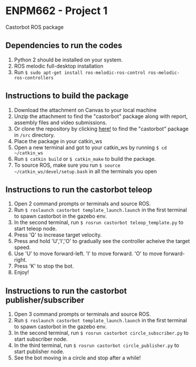 # ENPM662 - Project 1 
Castorbot ROS package

## Dependencies to run the codes

1. Python 2 should be installed on your system.
2. ROS melodic full-desktop installation 
3. Run `$ sudo apt-get install ros-melodic-ros-control ros-melodic-ros-controllers`

## Instructions to build the package 
1. Download the attachment on Canvas to your local machine
2. Unzip the attachment to find the "castorbot" package along with report, assembly files and video submissions.
3. Or clone the repository by clicking [here!](https://github.com/DrKraig/ENPM662) to find the "castorbot" package in `/src` directory.
4. Place the package in your catkin_ws
5. Open a new terminal and got to your catkin_ws by running `$ cd ~/catkin_ws`
6. Run `$ catkin build` or `$ catkin_make` to build the package.
7. To source ROS, make sure you run `$ source ~/catkin_ws/devel/setup.bash` in all the terminals you open 

## Instructions to run the castorbot teleop
  
1. Open 2 command prompts or terminals and source ROS.
2. Run `$ roslaunch castorbot template_launch.launch` in the first terminal to spawn castorbot in the gazebo env.
3. In the second terminal, run `$ rosrun castorbot teleop_template.py` to start teleop node.
4. Press 'Q' to increase target velocity.
5. Press and hold 'U','I','O' to gradually see the controller acheive the target speed.
6. Use 'U' to move forward-left. 'I' to move forward. 'O' to move forward-right.
7. Press 'K' to stop the bot.
8. Enjoy!

## Instructions to run the castorbot publisher/subscriber

1. Open 3 command prompts or terminals and source ROS.
2. Run `$ roslaunch castorbot template_launch.launch` in the first terminal to spawn castorbot in the gazebo env.
3. In the second terminal, run `$ rosrun castorbot circle_subscriber.py` to start subscriber node.
4. In the third terminal, run `$ rosrun castorbot circle_publisher.py` to start publisher node.
5. See the bot moving in a circle and stop after a while!